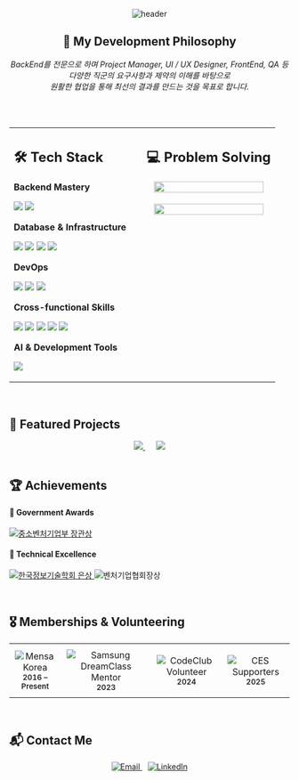 <div align="center">

![header](https://capsule-render.vercel.app/api?type=waving&color=gradient&customColorList=0,2,2,5,30&height=250&section=header&text=Mutual%20Understanding,%20Mutual%20Growth&fontSize=35&fontColor=ffffff&animation=fadeIn&fontAlignY=35&desc=Backend%20Developer%20•%20Cross-functional%20Collaborator%20&descAlignY=55&descSize=16)

</div>

<div align="center">

## 🤝 **My Development Philosophy**
*BackEnd를 전문으로 하며 Project Manager, UI / UX Designer, FrontEnd, QA 등  
다양한 직군의 요구사항과 제약의 이해를 바탕으로   
원활한 협업을 통해 최선의 결과를 만드는 것을 목표로 합니다.*
</div>
<br/>
<br/>

<div align="center">
<table>
<tr>
<td width="50%" valign="top">

## 🛠️ **Tech Stack**

**Backend Mastery**  
<p>
<img src="https://img.shields.io/badge/Django-092E20?style=flat-square&logo=django&logoColor=white" />

<img src="https://img.shields.io/badge/Spring_Boot-6DB33F?style=flat-square&logo=spring-boot&logoColor=white" />
</p>

**Database & Infrastructure**  
<p>
<img src="https://img.shields.io/badge/MySQL-4479A1?style=flat-square&logo=mysql&logoColor=white" />

<img src="https://img.shields.io/badge/Redis-DC382D?style=flat-square&logo=redis&logoColor=white" />
<img src="https://img.shields.io/badge/Linux-FCC624?style=flat-square&logo=linux&logoColor=black" />
<img src="https://img.shields.io/badge/AWS_EC2-FF9900?style=flat-square&logo=googlecloudstorage&logoColor=white" />



</p>

**DevOps**  
<p>
<img src="https://img.shields.io/badge/Docker-2496ED?style=flat-square&logo=docker&logoColor=white" />
<img src="https://img.shields.io/badge/GitHub_Actions-2088FF?style=flat-square&logo=github-actions&logoColor=white" />
<img src="https://img.shields.io/badge/GitLab_Runner-FC6D26?style=flat-square&logo=gitlab&logoColor=white" />

</p>


**Cross-functional Skills**  
<p>
<img src="https://img.shields.io/badge/Project_Management-FF6B6B?style=flat-square&logo=trello&logoColor=white" />
<img src="https://img.shields.io/badge/React_Native-20232A?style=flat-square&logo=react&logoColor=61DAFB" />
<img src="https://img.shields.io/badge/React-20232A?style=flat-square&logo=react&logoColor=61DAFB" />
<img src="https://img.shields.io/badge/Quality_Assurance-4CAF50?style=flat-square&logo=checkmarx&logoColor=white" />
<img src="https://img.shields.io/badge/UX_Design-9B59B6?style=flat-square&logo=Figma&logoColor=white" />
</p>


**AI & Development Tools**
<p>
<img src="https://img.shields.io/badge/Claude_Code-FF6B35?style=flat-square&logo=anthropic&logoColor=white" />
</p>

</td>
<td width="50%" valign="top">

## 💻 **Problem Solving**
<div align="center">
<a href="https://solved.ac/profile/ambition_kwon" target="_blank">
  <img src="http://mazassumnida.wtf/api/v2/generate_badge?boj=ambition_kwon" width="94%" />
</a>
</div>
<br/>
<div align="center">
<a href="https://solved.ac/profile/ambition_kwon" target="_blank">
  <img src="http://mazandi.herokuapp.com/api?handle=ambition_kwon" width="94%" />
</a>
</div>
</td>
</tr>
</table>
</div>

<br/>


## 🚀 **Featured Projects**

<div align="center">
  <a href="https://github.com/ambition-kwon/OpenSource-Supporter-BackEnd" target="_blank">
    <img src="https://github-readme-stats.vercel.app/api/pin/?username=ambition-kwon&repo=OpenSource-Supporter-BackEnd&theme=tokyonight&hide_border=true&border_radius=10" />
  </a>

  <a href="https://github.com/ambition-kwon/Fullip-Backend-Public" target="_blank" style="margin-left: 20px;">
    <img src="https://github-readme-stats.vercel.app/api/pin/?username=ambition-kwon&repo=Fullip-Backend-Public&theme=tokyonight&hide_border=true&border_radius=10" />
  </a>
</div>


<br/>


## 🏆 Achievements

#### 🥇 Government Awards
<p>
  <a href="https://www.veritas-a.com/news/articleView.html?idxno=527049" target="_blank" rel="noopener noreferrer">
    <img src="https://img.shields.io/badge/중소벤처기업부_장관상-FF6B35?style=for-the-badge&logoColor=white" alt="중소벤처기업부 장관상" />
  </a>
</p>

#### 🏅 Technical Excellence
<p>
  <a href="https://www.veritas-a.com/news/articleView.html?idxno=533461#google_vignette" target="_blank" rel="noopener noreferrer">
    <img src="https://img.shields.io/badge/한국정보기술학회_은상-45B7D1?style=for-the-badge&logoColor=white" alt="한국정보기술학회 은상" />
  </a>
  <img src="https://img.shields.io/badge/벤처기업협회장상-4ECDC4?style=for-the-badge&logoColor=white" alt="벤처기업협회장상" />
</p>

<br/>

## 🎖️ Memberships & Volunteering

<div align="center">

<table>
  <tr>
    <td align="center" style="padding:10px;">
      <img src="https://img.shields.io/badge/Mensa_Korea-1E40AF?style=for-the-badge&logo=Motorola&logoColor=white" alt="Mensa Korea" /><br/>
      <sub style="color:#222; font-weight:600;">2016 – Present</sub>
    </td>
    <td align="center" style="padding:10px;">
      <img src="https://img.shields.io/badge/Samsung_DreamClass_Mentor-FF6F3C?style=for-the-badge&logo=Samsung&logoColor=white" alt="Samsung DreamClass Mentor" /><br/>
      <sub style="color:#222; font-weight:600;">2023</sub>
    </td>
    <td align="center" style="padding:10px;">
      <img src="https://img.shields.io/badge/CodeClub_Volunteer-3CA14A?style=for-the-badge&logo=educative&logoColor=white" alt="CodeClub Volunteer" /><br/>
      <sub style="color:#222; font-weight:600;">2024</sub>
    </td>
    <td align="center" style="padding:10px;">
      <img src="https://img.shields.io/badge/2025_CES_Supporters-FFD700?style=for-the-badge&logo=vegas&logoColor=black" alt="CES Supporters" /><br/>
      <sub style="color:#222; font-weight:600;">2025</sub>
    </td>
  </tr>
</table>

</div>

<br/>


## 📬 Contact Me

<div align="center">

<a href="mailto:prince5390@gmail.com" target="_blank" rel="noopener noreferrer">
  <img src="https://img.shields.io/badge/Gmail-D14836?style=for-the-badge&logo=gmail&logoColor=white" alt="Email" />
</a>

<a href="https://www.linkedin.com/in/ambition-kwon/" target="_blank" rel="noopener noreferrer" style="margin-left:10px;">
  <img src="https://img.shields.io/badge/LinkedIn-0A66C2?style=for-the-badge&logo=lobsters&logoColor=white" alt="LinkedIn" />
</a>
</div>
